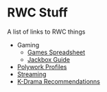 # RWC Stuff

A list of links to RWC things

*   Gaming
    *   [Games Spreadsheet](https://docs.google.com/spreadsheets/d/1LWsjGZNPiuh9FPVS0zgq1SbH4dxsDPFASbrM0Gpmjeo/edit)
    *   [Jackbox Guide](https://codepen.io/fimion/full/oNXVGGP)
*   [Polywork Profiles](https://docs.google.com/spreadsheets/d/1iBvjU19YT5ekkSuNkxSb0q3rIQE0HP-u4a5F-5YFqcY/edit#gid=0)
*   [Streaming](https://docs.google.com/spreadsheets/d/1WSEMYqZoLI_IIPg99_D1loyBp7iND2TCm5J2xJrg83s/edit?usp=sharing)
*   [K-Drama Recommendationns](https://docs.google.com/spreadsheets/d/1QfqqpyNxo0zNl_9xIMCy4nucKd2pMoAJHxrx8l7NJjE/edit#gid=0)